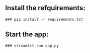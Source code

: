## Install the refquirements:

    ### pip install -r requirements.txt

## Start the app:

    ### streamlit run app.py